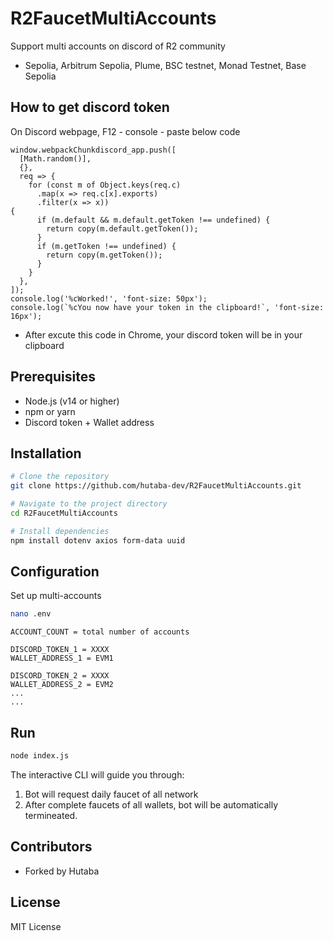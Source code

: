 # R2FaucetMultiAccounts
Support multi accounts on discord of R2 community
 - Sepolia, Arbitrum Sepolia, Plume, BSC testnet, Monad Testnet, Base Sepolia
   
## How to get discord token 
On Discord webpage, F12 - console - paste below code
```
window.webpackChunkdiscord_app.push([
  [Math.random()],
  {},
  req => {
    for (const m of Object.keys(req.c)
      .map(x => req.c[x].exports)
      .filter(x => x)) 
{
      if (m.default && m.default.getToken !== undefined) {
        return copy(m.default.getToken());
      }
      if (m.getToken !== undefined) {
        return copy(m.getToken());
      }
    }
  },
]);
console.log('%cWorked!', 'font-size: 50px');
console.log(`%cYou now have your token in the clipboard!`, 'font-size: 16px');
```
- After excute this code in Chrome, your discord token will be in your clipboard

## Prerequisites
- Node.js (v14 or higher)
- npm or yarn
- Discord token + Wallet address

## Installation

```bash
# Clone the repository
git clone https://github.com/hutaba-dev/R2FaucetMultiAccounts.git

# Navigate to the project directory
cd R2FaucetMultiAccounts

# Install dependencies
npm install dotenv axios form-data uuid
```

## Configuration
Set up multi-accounts
```bash
nano .env
```

```
ACCOUNT_COUNT = total number of accounts

DISCORD_TOKEN_1 = XXXX
WALLET_ADDRESS_1 = EVM1

DISCORD_TOKEN_2 = XXXX
WALLET_ADDRESS_2 = EVM2
...
...
```

## Run

```bash
node index.js
```

The interactive CLI will guide you through:

1. Bot will request daily faucet of all network 
2. After complete faucets of all wallets, bot will be automatically termineated.

## Contributors
- Forked by Hutaba

## License
MIT License
